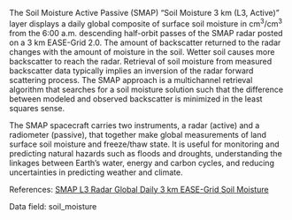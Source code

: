 The Soil Moisture Active Passive (SMAP) “Soil Moisture 3 km (L3, Active)” layer displays a daily global composite of surface soil moisture in cm<sup>3</sup>/cm<sup>3</sup> from the 6:00 a.m. descending half-orbit passes of the SMAP radar posted on a 3 km EASE-Grid 2.0. The amount of backscatter returned to the radar changes with the amount of moisture in the soil. Wetter soil causes more backscatter to reach the radar. Retrieval of soil moisture from measured backscatter data typically implies an inversion of the radar forward scattering process. The SMAP approach is a multichannel retrieval algorithm that searches for a soil moisture solution such that the difference between modeled and observed backscatter is minimized in the least squares sense.

The SMAP spacecraft carries two instruments, a radar (active) and a radiometer (passive), that together make global measurements of land surface soil moisture and freeze/thaw state. It is useful for monitoring and predicting natural hazards such as floods and droughts, understanding the linkages between Earth’s water, energy and carbon cycles, and reducing uncertainties in predicting weather and climate.

References: [SMAP L3 Radar Global Daily 3 km EASE-Grid Soil Moisture](https://nsidc.org/data/spl3sma/)

Data field: soil_moisture
